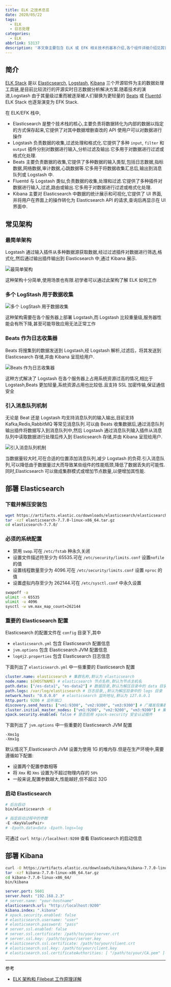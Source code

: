 ```yaml
---
title: ELK 之技术总览
date: 2020/05/22
tags:
  - ELK
  - 日志处理
categories:
  - ELK
abbrlink: 53137
description: '本文章主要包含 ELK 或 EFK 相关技术的基本介绍,各个组件详细介绍见其它文章'
---
```


## 简介

[ELK Stack](https://www.elastic.co/guide/index.html) 是以 [Elasticsearch](https://www.elastic.co/guide/en/elasticsearch/reference/current/index.html), [Logstash](https://www.elastic.co/guide/en/logstash/current/index.html), [Kibana](https://www.elastic.co/guide/en/kibana/current/index.html) 三个开源软件为主的数据处理工具链,是目前比较流行的开源实时日志数据分析解决方案.随着技术的演进,Logstash 由于其量级过重而被逐渐被人们替换为更轻量的 [Beats](https://www.elastic.co/guide/en/beats/libbeat/current/beats-reference.html) 或 [Fluentd](https://www.fluentd.org/). ELK Stack 也逐渐演变为 EFK Stack.

在 ELK/EFK 栈中,

- Elasticsearch 是整个技术栈的核心,主要负责将数据转化为内部的数据以指定的方式保存起来,它提供了对其中数据增删查改的 API 使用户可以对数据进行操作
- Logstash 负责数据的收集,过滤处理和格式化.它提供了多种 `input`, `filter` 和 `output` 插件分别对数据进行输入,分析过滤及输出.它多用于对数据进行过滤或格式化处理.
- Beats 主要负责数据的收集,它提供了多种数据的输入类型,包括日志数据,指标数据,网络数据,审计数据,心跳数据等.它多用于将数据收集汇总后,输出到消息队列或 Logstash 中.
- Fluentd 与 Logstash 类似,负责数据的收集,处理和过滤.它提供了多种插件对数据进行输入,过滤,路由或输出.它多用于对数据进行过滤或格式化处理.
- Kibana 主要对 Elasticsearch 中数据的统计展示和可视化,它提供了 UI 界面,并将用户在界面上的操作转化为 Elasticsearch API 的请求,查询后再显示在 UI 界面中.

## 常见架构

### 最简单架构

Logstash 通过输入插件从多种数据源获取数据,经过过滤插件对数据进行筛选,格式化,然后通过输出插件输出到 Elasticsearch 中,通过 Kibana 展示.

![最简单架构](https://raw.githubusercontent.com/hulining/hulining.github.io/hexo/source/_posts/images/ELK-Stack/the-simplest-architecture.png)

这种架构十分简单,使用场景也有限.初学者可以通过此架构了解 ELK 如何工作

### 多个 LogStash 用于数据收集

![多个 LogStash 用于数据收集](https://raw.githubusercontent.com/hulining/hulining.github.io/hexo/source/_posts/images/ELK-Stack/multi-logstash.png)

这种架构需要在各个服务器上部署 Logstash,而 Logstash 比较重量级,服务器性能会有所下降,甚至可能导致应用无法正常工作

### Beats 作为日志收集器

Beats 将搜集到的数据发送到 Logstash,经 Logstash 解析,过滤后，将其发送到 Elasticsearch 存储,并由 Kibana 呈现给用户.

![Beats 作为日志收集器](https://raw.githubusercontent.com/hulining/hulining.github.io/hexo/source/_posts/images/ELK-Stack/beat-for-data-collection.png)

这种方式解决了 Logstash 在各个服务器上占用系统资源过高的情况,相比于 Logstash,Beats 更加轻量,系统资源占用也比较低.且支持 SSL 加密传输,保证通信安全

### 引入消息队列机制

无论是 Beat 还是 Logstash 均支持消息队列的输入输出,目前支持 Kafka,Redis,RabbitMQ 等常见消息队列.可以由 Beats 收集数据后,通过消息队列输出插件将数据写入到消息队列中,然后 Logstash 通过消息队列输入插件从消息队列中读取数据进行处理后传入到 Elasticsearch 存储,并由 Kibana 呈现给用户.

![引入消息队列机制](https://raw.githubusercontent.com/hulining/hulining.github.io/hexo/source/_posts/images/ELK-Stack/introduce-message-queue.png)

当数据量较大时,可在合适的位置添加消息队列,减少 Logstash 的负荷.引入消息队列,可以降低由于数据量过大而导致某些组件的性能瓶颈,降低了数据丢失的可能性.同时,Elasticsearch 可以做成集群模式或增加节点数量,以便增加其性能.

## 部署 Elasticsearch

### 下载并解压安装包

```bash
wget https://artifacts.elastic.co/downloads/elasticsearch/elasticsearch-7.7.0-linux-x86_64.tar.gz
tar -xzf elasticsearch-7.7.0-linux-x86_64.tar.gz
cd elasticsearch-7.7.0/
```

### 必须的系统配置

- 禁用 `swap`.可在 `/etc/fstab` 种永久关闭
- 设置文件描述符至少为 65535.可在 `/etc/security/limits.conf` 设置`nofile` 的值
- 设置线程数量至少为 4096.可在 `/etc/security/limits.conf` 设置 `nproc` 的值
- 设置虚拟内存至少为 262144.可在 `/etc/sysctl.conf` 中永久设置

```bash
swapoff -a
ulimit -n 65535
ulimit -u 4096
sysctl -w vm.max_map_count=262144
```

### 重要的 Elasticsearch 配置

Elasticsearch 的配置文件在 `config` 目录下,其中

- `elasticsearch.yml` 包含 Elasticsearch 配置信息
- `jvm.options` 包含 Elasticsearch JVM 配置信息
- `log4j2.properties` 包含 Elasticsearch 日志信息

下面列出了 `elasticsearch.yml` 中一些重要的 Elasticsearch 配置

```yml
cluster.name: elasticsearch # 集群名称,默认为 elasticsearch
node.name: ${HOSTNAME} # elasticsearch 节点名称,默认为节点主机名
path.data: ["/es-data1", "es-data2"] # 数据目录,默认为解压目录中的 data 目录,可以指定多个,相同分片会保存到统一目录下
path.logs: /var/log/elasticsearch # 日志目录,,默认为解压目录中的 logs 目录
network.host: "0.0.0.0"  # elasticsearch 监听地址,默认为 127.0.0.1
http.port: 9200 # 监听端口
discovery.send_hosts: ["vm1:9300", "vm2:9300", "vm3:9300"] # 广播发现集群的地址列表,默认在 9300 端口进行广播通信
cluster.initial_master_nodes: ["vm1:9200", "vm2:9200", "vm3:9200"] # 集群主节点列表,首次启动时生效
xpack.security.enabled: false # 是否启用 xpack-security 安全认证插件
```

下面列出了 `jvm.options` 中一些重要的 Elasticsearch JVM 配置

```text
-Xms1g
-Xmx1g
```

默认情况下,Elasticsearch JVM 设置为使用 1G 的堆内存.但是在生产环境中,需要遵循如下配置:

- 设置两个配置参数相等
- 将 `Xmx` 和 `Xms` 设置为不超过物理内存的 `50%`
- 一般来说,配置参数越大,性能越好,但不超过 32G

### 启动 Elasticsearch

```bash
# 后台启动
bin/elasticsearch -d

# 指定启动过程中的参数
-E <KeyValuePair>
# -Epath.data=data -Epath.logs=log
```

可通过 `curl http://localhost:9200` 查看 Elasticsearch 的启动信息

## 部署 Kibana

```bash
curl -O https://artifacts.elastic.co/downloads/kibana/kibana-7.7.0-linux-x86_64.tar.gz
tar -xzf kibana-7.7.0-linux-x86_64.tar.gz
cd kibana-7.7.0-linux-x86_64/
bin/kibana
```

```yaml
server.port: 5601
server.host: "192.168.2.3"
# server.name: "your-hostname"
elasticsearch.url: "http://localhost:9200"
kibana.index: ".kibana"
# xpack.security.enabled: false
# elasticsearch.username: "user"
# elasticsearch.password: "pass"
# server.ssl.enabled: false
# server.ssl.certificate: /path/to/your/server.crt
# server.ssl.key: /path/to/your/server.key
# elasticsearch.ssl.certificate: /path/to/your/client.crt
# elasticsearch.ssl.key: /path/to/your/client.key
# elasticsearch.ssl.certificateAuthorities: [ "/path/to/your/CA.pem" ]
```

---

参考

- [ELK 架构和 Filebeat 工作原理详解](https://www.ibm.com/developerworks/cn/opensource/os-cn-elk-filebeat/index.html)
